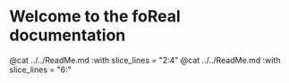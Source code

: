 # Welcome to the foReal documentation

@cat ../../ReadMe.md :with slice_lines = "2:4"
@cat ../../ReadMe.md :with slice_lines = "6:"

